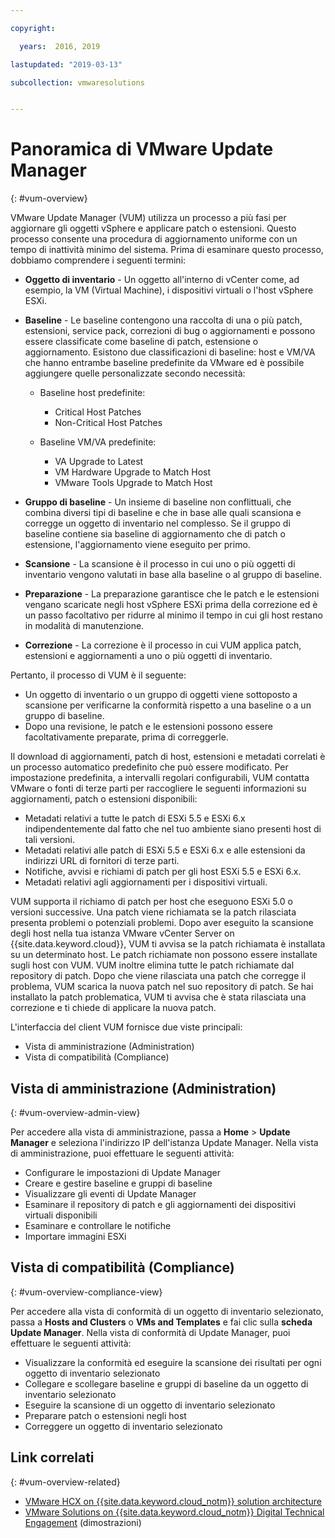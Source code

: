 ```yaml
---

copyright:

  years:  2016, 2019

lastupdated: "2019-03-13"

subcollection: vmwaresolutions


---
```


# Panoramica di VMware Update Manager
{: #vum-overview}

VMware Update Manager (VUM) utilizza un processo a più fasi per aggiornare gli oggetti vSphere e applicare patch o estensioni. Questo processo consente una procedura di aggiornamento uniforme con un tempo di inattività minimo del sistema. Prima di esaminare questo processo, dobbiamo comprendere i seguenti termini:
* **Oggetto di inventario** - Un oggetto all'interno di vCenter come, ad esempio, la VM (Virtual Machine), i dispositivi virtuali o l'host vSphere ESXi.
* **Baseline** - Le baseline contengono una raccolta di una o più patch, estensioni, service pack, correzioni di bug o aggiornamenti e possono essere classificate come baseline di patch, estensione o aggiornamento. Esistono due classificazioni di baseline: host e VM/VA che hanno entrambe baseline predefinite da VMware ed è possibile aggiungere quelle personalizzate secondo necessità:
  - Baseline host predefinite:
    - Critical Host Patches
    - Non-Critical Host Patches

  - Baseline VM/VA predefinite:
    - VA Upgrade to Latest
    - VM Hardware Upgrade to Match Host
    - VMware Tools Upgrade to Match Host

* **Gruppo di baseline** - Un insieme di baseline non conflittuali, che combina diversi tipi di baseline e che in base alle quali scansiona e corregge un oggetto di inventario nel complesso. Se il gruppo di baseline contiene sia baseline di aggiornamento che di patch o estensione, l'aggiornamento viene eseguito per primo.
* **Scansione** - La scansione è il processo in cui uno o più oggetti di inventario vengono valutati in base alla baseline o al gruppo di baseline.
* **Preparazione** - La preparazione garantisce che le patch e le estensioni vengano scaricate negli host vSphere ESXi prima della correzione ed è un passo facoltativo per ridurre al minimo il tempo in cui gli host restano in modalità di manutenzione.
* **Correzione** - La correzione è il processo in cui VUM applica patch, estensioni e aggiornamenti a uno o più oggetti di inventario.

Pertanto, il processo di VUM è il seguente:
* Un oggetto di inventario o un gruppo di oggetti viene sottoposto a scansione per verificarne la conformità rispetto a una baseline o a un gruppo di baseline.
* Dopo una revisione, le patch e le estensioni possono essere facoltativamente preparate, prima di correggerle.

Il download di aggiornamenti, patch di host, estensioni e metadati correlati è un processo automatico predefinito che può essere modificato. Per impostazione predefinita, a intervalli regolari configurabili, VUM contatta VMware o fonti di terze parti per raccogliere le seguenti informazioni su aggiornamenti, patch o estensioni disponibili:

* Metadati relativi a tutte le patch di ESXi 5.5 e ESXi 6.x indipendentemente dal fatto che nel tuo ambiente siano presenti host di tali versioni.
* Metadati relativi alle patch di ESXi 5.5 e ESXi 6.x e alle estensioni da indirizzi URL di fornitori di terze parti.
* Notifiche, avvisi e richiami di patch per gli host ESXi 5.5 e ESXi 6.x.
* Metadati relativi agli aggiornamenti per i dispositivi virtuali.

VUM supporta il richiamo di patch per host che eseguono ESXi 5.0 o versioni successive. Una patch viene richiamata se la patch rilasciata presenta problemi o potenziali problemi. Dopo aver eseguito la scansione degli host nella tua istanza VMware vCenter Server on {{site.data.keyword.cloud}}, VUM ti avvisa se la patch richiamata è installata su un determinato host. Le patch richiamate non possono essere installate sugli host con VUM. VUM inoltre elimina tutte le patch richiamate dal repository di patch. Dopo che viene rilasciata una patch che corregge il problema, VUM scarica la nuova patch nel suo repository di patch. Se hai installato la patch problematica, VUM ti avvisa che è stata rilasciata una correzione e ti chiede di applicare la nuova patch.

L'interfaccia del client VUM fornisce due viste principali:
*	Vista di amministrazione (Administration)
*	Vista di compatibilità (Compliance)

##	Vista di amministrazione (Administration)
{: #vum-overview-admin-view}

Per accedere alla vista di amministrazione, passa a **Home** > **Update Manager** e seleziona l'indirizzo IP dell'istanza Update Manager. Nella vista di amministrazione, puoi effettuare le seguenti attività:
*	Configurare le impostazioni di Update Manager
*	Creare e gestire baseline e gruppi di baseline
*	Visualizzare gli eventi di Update Manager
*	Esaminare il repository di patch e gli aggiornamenti dei dispositivi virtuali disponibili
*	Esaminare e controllare le notifiche
*	Importare immagini ESXi

##	Vista di compatibilità (Compliance)
{: #vum-overview-compliance-view}

Per accedere alla vista di conformità di un oggetto di inventario selezionato, passa a **Hosts and Clusters** o **VMs and Templates** e fai clic sulla **scheda Update Manager**. Nella vista di conformità di Update Manager, puoi effettuare le seguenti attività:
*	Visualizzare la conformità ed eseguire la scansione dei risultati per ogni oggetto di inventario selezionato
*	Collegare e scollegare baseline e gruppi di baseline da un oggetto di inventario selezionato
*	Eseguire la scansione di un oggetto di inventario selezionato
*	Preparare patch o estensioni negli host
*	Correggere un oggetto di inventario selezionato

## Link correlati
{: #vum-overview-related}

* [VMware HCX on {{site.data.keyword.cloud_notm}} solution architecture](/docs/services/vmwaresolutions/services?topic=vmware-solutions-hcx-archi-intro#hcx-archi-intro)
* [VMware Solutions on {{site.data.keyword.cloud_notm}} Digital Technical Engagement](https://ibm-dte.mybluemix.net/ibm-vmware) (dimostrazioni)
